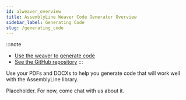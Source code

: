 ```yaml
---
id: alweaver_overview
title: AssemblyLine Weaver Code Generator Overview
sidebar_label: Generating Code
slug: /generating_code
---
```


:::note
- [Use the weaver to generate code](https://apps-dev.suffolklitlab.org/run/assemblylinewizard/assembly_line/#/1&new_session=1)
- [See the GitHub repository](https://github.com/suffolkLITLab/docassemble-assemblylinewizard)
:::

Use your PDFs and DOCXs to help you generate code that will work well with the AssemblyLine library.

Placeholder. For now, come chat with us about it.
